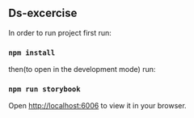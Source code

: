 ## Ds-excercise

In order to run project first run:
### `npm install`

then(to open in the development mode) run:

### `npm run storybook`

Open [http://localhost:6006](http://localhost:6006) to view it in your browser.

